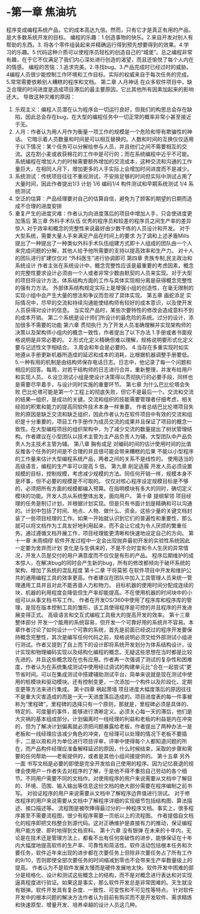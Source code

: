 # -第一章	焦油坑   
程序变成编程系统产品，它的成本高达九倍。然而，只有它才是真正有用的产品，是大多数系统开发的目标。
编程的乐趣：1.创造事物的快乐。2.来自开发对别人有帮助的东西。3. 将各个零件组装起来并精确运行得到预先想要得到的效果。4.学习的乐趣。5.代码这种介质可以使程序员轻松的创造自己的“城堡”。总之编程非常有趣，在于它不仅满足了我们内心深处进行创造的渴望，而且还愉悦了每个人内在的情感。
编程的苦恼：1.追求完美。2.寻找bug。3.产品完成时已经过时的威胁。4编程人员很少能控制工作环境和工作目标。实际的权威来自于每次任务的完成。5.常常需要依赖别人糟糕的程序和文档。
第二章	人月神话
在众多软件项目中，缺乏合理的时间进度是造成项目滞后的最主要原因，它比其他所有因素加起来的影响还大。
导致这种灾难的原因：
1.	乐观主义：编程人员潜在认为程序会一切运行良好，但我们的构思总会存在缺陷，因此总会存在bug，在大型的编程任务中一切正常的概率非常小甚至接近于无。
2.	人月：作者认为用人月作为衡量一项工作的规模是一个危险和带有欺骗性的神话。 它暗示着人员数量和时间是可以相互替换的。人数和时间的互换仅仅适用于以下情况：某个任务可以分解给参与人员，并且他们之间不需要相互的交流。这在割小麦或收获棉花的工作中是可行的；而在系统编程中近乎不可能。系统编程在增加人力的时候需要额外增加的交流成本，这种交流和沟通的工作量巨大，在相同人月下，增加更多的人手实际上会增加时间进度而不是减少。
3.	系统测试：传统项目往往不重视测试，不安排足够的时间但实际中测试占用了大量时间，因此作者提出1/3 计划 1/6 编码1/4 构件测试和早期系统测试 1/4 系统测试
4.	空泛的估算：产品经理要对自己的估算自信，避免为了顾客的期望的日期而造成不合理的进度安排
5.	重复产生的进度灾难：作者认为向进度落后的项目中增加人手，只会使进度更加落后
第三章	外科手术队伍
优秀的程序员和较差的程序员之间生产率的差异惊人
对于效率和概念的完整性来说最好由少数干练的人员设计和开发。
对于大型系统，需要大量人手来满足产品在时间上的要求
为了调和上述矛盾Mills提出了一种提出了一种类似外科手术队伍组建方式即十人组成的团队由一个人来完成问题的分解，其他人给予他所需要的支持以提高效率和生产力。
对十人的团队进行扩建仅仅对 “外科医生”进行协调即可
第四章	贵族专制,民主政治和系统设计
作者主张在系统设计中，概念完整性应该是最重要的考虑因素，概念的完整性要求设计必须由一个人或者非常少数由默契的人员来实现。对于大型的项目将设计方法，体系结构方面的工作与具体实现相分离是获得概念完整性的强有力方法。
外部体系结构规定实际上是增强小组的创造性，在毫无限制的实现小组中会产生大量的想法和争议而忽视了具体实现。
第五章	画蛇添足
实际情况中，尽早的交流和持续沟通能使结构师有较好的成本意识，以及使开发人员获得对设计的信息。
当实现产品时，某些次要特性的修改会造成意料不到的成本开销。
第二个系统是设计师们所设计的最危险的系统。过分的设计，添加很多不需要的功能
第六章	贯彻执行
为了开发人员准确理解并实现架构师的决策以及架构师小组内的概念一致性，作者提出了以下办法
1.手册或者书面规格说明是非常必要的。
2.形式化定义精确但难以理解，规格说明要形式化定义要与记述性文字相结合。
3.周会和年会是必要的。
4.当存在多重实现时如实地遵从手册更新机器所造成的延迟和成本的消耗，比根据机器调整手册要低。
5.一种有用的机制是由结构师保存电话日志。日志中，他记录了每一个问题和相应的回答。每周，对若干结构师的日志进行合并，重新整理，并发布给用户和实现人员。
6.设立测试小组是使设计决策得以贯彻执行的必要手段，同样也是需要尽早着手，与设计同时实施的重要环节。 
第七章	为什么巴比伦塔会失败
巴比伦塔可能是第一个工程上的彻底失败，但它不是最后一个。交流和交流的结果—组织，是成功的关键。交流和组织的技能需要管理者仔细考虑，相关经验的积累和能力的提高同软件技术本身一样重要。
作者总结巴比伦塔项目失败的原因是缺乏交流和缺乏组织，因此作者认为在软件项目中有效的交流和组织是十分重要的，项目工作手册作为成员交流的成果并且保证了项目的概念一致性。在大型编程项目的组织架构中，为了减少交流的数量提出了树状管理结构。作者建议在小型团队以技术主管为主产品负责人为辅，大型团队中产品负责人为主技术主管为辅。
第八章	胸有成足
对编码时间的估计使用时间的比值反推各个任务的时间是不合理的并且很可能会带来糟糕的后果
不能以小型程序的工作量来估计大型编程系统产品，两者之间的关系不是线性的。
使用适当的高级语言，编程的生产率可以提高 5 倍。
第九章	削足适履
开发人员必须设置规模的目标，控制规模，考虑减少规模的方法。同任何开销一样，规模本身不是坏事，但不必要的规模是不可取的。
仅仅对核心程序设定规模目标是不够的，必须把所有方面的规模都编入预算。在指明模块有多大的同时，确切定义模块的功能。开发人员从系统整体出发，面向用户。
第十章	提纲挈领
项目经理的任务是制订计划，并根据计划实现。但是只有书面计划是精确和可以沟通的。计划中包括了时间、地点、人物、做什么、资金。这些少量的关键文档封装了一些项目经理的工作。如果一开始就认识到它们的普遍性和重要性，那么就可以将文档作为工具友好地利用起来，而不会让它成为令人厌烦的繁重任务。通过遵循文档开展工作，项目经理能更清晰和快速地设定自己的方向。
第十一章	未雨绸缪
软件开发过程中一定会出现抛弃最初开发的实验性系统因此一定要为舍弃而计划
变化是与生俱来的，不是不合时宜和令人生厌的异常情况，开发人员是交付的用户满意度而不仅仅是有形的产品。
程序后期维护的成本惊人，在解决bug的同时会产生新的bug，所有的修改都倾向于破坏系统的架构，增加了系统的混乱程度
第十二章	干将莫邪
在软件项目中开发和维护公共的通用编程工具的效率更高。作者建议在团队中加入工具管理人员来统一管理通用工具并且对此不能吝啬人力和物力。
目标机器的使用时间分配成连续的块，机器的利用程度会降低但生产率却能提高。不在使用机器的时间块中的小组可以从事文档书写工作。
作者在开发OS/360中使用了程序库和程序库的管理，是现在版本控制工具的雏形，该工具使得程序是可控的并且程序的开发进展变得正式。
高级语言和交互式编程工具极大的提高开发的效率。
第十三章	整体部分
开发一个能用的系统容易，但开发一个可靠好用的系统并不容易。本章作者讨论了如何设计一个可靠的系统，首先是前面已经说过的程序开发要保持概念完整性，其次是编写任何代码之前，规格说明必须交给外部测试小组进行测试。作者又提到了自上而下的设计即将系统开发划分为体系结构设计，设计实现和物理编码实现以及结构化编程的概念。无疑这些思想在当时都是比较先进的。并且这些概念现在也有应用。作者再一次强调了测试的复杂性和困难度，作者认为在系统集成测试中使用经过调试的构建单元比“合在一起尝试”更节省时间。可以在集成测试中搭建辅助测试平台，简单来说就是现在测试中使用的桩模块和驱动模块。还有控制变更，一次添加一个构件以及阶段化、定期变更等方法来进行集成。
第十四章	祸起萧墙
项目进度大幅度落后的原因往往不是重大灾害造成的而是一天一天进度落后造成的。项目进度表的每一件事被称为“里程碑”。里程碑的选择只有一个原则，那就是，里程碑必须是具体的、特定的、可度量的事件，能够进行清晰定义。必须关心每一天的滞后，他们是大灾祸的基本组成部分。计划偏离时一线经理的利益和老板的利益是内在冲突的，但为了解决计划偏离就必须把问题暴露给老板，作者提出了两种办法一是老板和一线经理应该减少角色的冲突，在经理可以处理的情况下老板不要插手，二是以周和月为单位进行项目评审，评审中使得每个人都知道问题的所在，而产品构件经理应准备解释延迟的原因，什么时候结束，采取的步骤和需要的任何帮助——老板提供的，或者是其他小组间接提供的。
第十五章	另外一面
书写文档是必要的即使是完全开发给自己使用的程序。因为记忆衰退的规律会使用户－作者失去对程序的了解，于是他不得不重拾自己劳动的各个细节。不同用户需要不同的文档作。对使用程序的用户来说需要从文档中了解目的、环境、范围、输入输出等信息这份文档的绝大部分需要在程序编制之前书写。
对验证程序的用户来说需要从文档中了解程序边界值进行测试。
对于修改程序的用户来说需要从文档中了解程序详细的实现细节包括结构图、算法描述、接口描述等。
流程图是被吹捧得最过分的一种程序文档。事实上，很多程序甚至不需要流程图，很少有程序需要一页纸以上的流程图。
作者提倡自文档化的程序即把文档整合到源代码。这对正确维护是直接有力的推动，保证编程用户能方便、即时地得到文档资料。
第十六章	没有银弹
在未来的十年内，无论是在技术还是管理方法上，都看不出有任何突破性的进步，能够保证在十年内大幅度地提高软件的生产率、可靠性和简洁性。软件活动包括根本任务和次要任务，软件近年来出现的进步都在次要任务上但除非次要任务占了所有工作的9/10，否则即使全部次要任务的时间缩减到零也不会带来生产率数量级上的提高。
作者认为不是软件发展太慢而是硬件发展地太快。软件开发中困难的部分是规格化、设计和测试这些概念上的结构，而不是对概念进行表达和对实现逼真程度进行验证。如果这是事实，那么软件开发总是非常困难的。天生就没有银弹。软件开发具有复杂度、一致性、可变性和不可见性等特点。
针对软件开发中的根本问题的解决方法作者认为目前有购买而不是开发软件、需求精炼和快速原型、增量开发、培养卓越的设计人员这几种。

